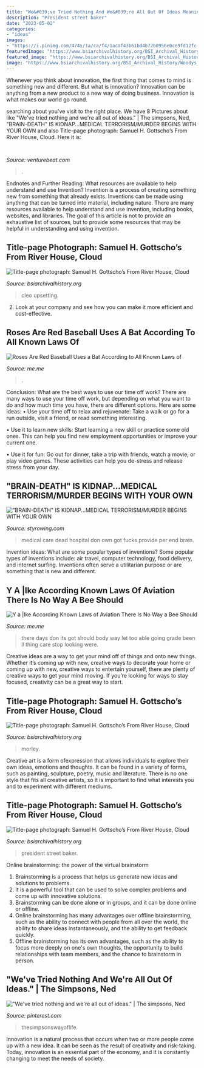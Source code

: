 ```yaml
---
title: "We&#039;ve Tried Nothing And We&#039;re All Out Of Ideas Meaning ~ There Days Don Its Got Should Body Way Let Too Able Going Grade Been Ll Thing Care Stop Looking Were"
description: "President street baker"
date: "2023-05-02"
categories:
- "ideas"
images:
- "https://i.pinimg.com/474x/1a/ca/f4/1acaf43b61bd4b72b0956e0ce9fd12fc--tv-quotes-tv-movie.jpg"
featuredImage: "https://www.bsiarchivalhistory.org/BSI_Archival_History/Woodys_World_files/droppedImage_3.png"
featured_image: "https://www.bsiarchivalhistory.org/BSI_Archival_History/Woodys_World_files/droppedImage_23.jpg"
image: "https://www.bsiarchivalhistory.org/BSI_Archival_History/Woodys_World_files/droppedImage_23.jpg"
---
```



Whenever you think about innovation, the first thing that comes to mind is something new and different. But what is innovation? Innovation can be anything from a new product to a new way of doing business. Innovation is what makes our world go round.

	

		
searching about  you've visit to the right place. We have 8 Pictures about  like &quot;We&#039;ve tried nothing and we&#039;re all out of ideas.&quot; | The simpsons, Ned, &quot;BRAIN-DEATH&quot; IS KIDNAP...MEDICAL TERRORISM/MURDER BEGINS WITH YOUR OWN and also Title-page photograph: Samuel H. Gottscho’s From River House, Cloud. Here it is:
		
    
## 

<img loading=lazy src="https://venturebeat.com/wp-content/uploads/2019/06/shopify-3d-models.jpg" onerror="this.onerror=null;this.src='https://tse1.mm.bing.net/th?id=OIP.TT16MF0Uq6X0jOCyCSpPPwHaEo&amp;pid=15.1';" alt="">

_Source: venturebeat.com_

>. 

	

Endnotes and Further Reading: What resources are available to help understand and use Invention?
Invention is a process of creating something new from something that already exists. Inventions can be made using anything that can be turned into material, including nature. There are many resources available to help understand and use invention, including books, websites, and libraries. The goal of this article is not to provide an exhaustive list of sources, but to provide some resources that may be helpful in understanding and using invention.

    
## Title-page Photograph: Samuel H. Gottscho’s From River House, Cloud

<img loading=lazy src="https://www.bsiarchivalhistory.org/BSI_Archival_History/Woodys_World_files/droppedImage_23.jpg" onerror="this.onerror=null;this.src='https://tse1.mm.bing.net/th?id=OIP.vGFc5rRozmuVzVvsdxGoOgHaKG&amp;pid=15.1';" alt="Title-page photograph: Samuel H. Gottscho’s From River House, Cloud">

_Source: bsiarchivalhistory.org_

>cleo upsetting. 

	

2. Look at your company and see how you can make it more efficient and cost-effective.

    
## Roses Are Red Baseball Uses A Bat According To All Known Laws Of

<img loading=lazy src="https://pics.me.me/680469596923498496-Twitter.png" onerror="this.onerror=null;this.src='https://tse4.mm.bing.net/th?id=OIP.mE6GMOPe05rrDxZ3UebnvQHaJr&amp;pid=15.1';" alt="Roses Are Red Baseball Uses a Bat According to All Known Laws of">

_Source: me.me_

>. 

	

Conclusion: What are the best ways to use our time off work?
There are many ways to use your time off work, but depending on what you want to do and how much time you have, there are different options. Here are some ideas: 
• Use your time off to relax and rejuvenate: Take a walk or go for a run outside, visit a friend, or read something interesting. 

• Use it to learn new skills: Start learning a new skill or practice some old ones. This can help you find new employment opportunities or improve your current one. 

• Use it for fun: Go out for dinner, take a trip with friends, watch a movie, or play video games. These activities can help you de-stress and release stress from your day.

    
## &quot;BRAIN-DEATH&quot; IS KIDNAP...MEDICAL TERRORISM/MURDER BEGINS WITH YOUR OWN

<img loading=lazy src="http://styrowing.com/images/mostofus.jpg" onerror="this.onerror=null;this.src='https://tse2.mm.bing.net/th?id=OIP.C8LAZwv-SZ0B8aYwLhGyuQHaGC&amp;pid=15.1';" alt="&quot;BRAIN-DEATH&quot; IS KIDNAP...MEDICAL TERRORISM/MURDER BEGINS WITH YOUR OWN">

_Source: styrowing.com_

>medical care dead hospital don own got fucks provide per end brain. 

	

Invention ideas: What are some popular types of inventions?
Some popular types of inventions include: air travel, computer technology, food delivery, and internet surfing. Inventions often serve a utilitarian purpose or are something that is new and different.

    
## Y A |Ike According Known Laws Of Aviation There Is No Way A Bee Should

<img loading=lazy src="https://pics.me.me/y-a-ike-according-known-laws-of-aviation-there-is-57111182.png" onerror="this.onerror=null;this.src='https://tse2.mm.bing.net/th?id=OIP.Sfd4Bl_oJjxDmWoZUhmWcAHaLL&amp;pid=15.1';" alt="Y a |Ike According Known Laws of Aviation There Is No Way a Bee Should">

_Source: me.me_

>there days don its got should body way let too able going grade been ll thing care stop looking were. 

	

Creative ideas are a way to get your mind off of things and onto new things. Whether it’s coming up with new, creative ways to decorate your home or coming up with new, creative ways to entertain yourself, there are plenty of creative ways to get your mind moving. If you’re looking for ways to stay focused, creativity can be a great way to start.

    
## Title-page Photograph: Samuel H. Gottscho’s From River House, Cloud

<img loading=lazy src="https://www.bsiarchivalhistory.org/BSI_Archival_History/Woodys_World_files/droppedImage_3.png" onerror="this.onerror=null;this.src='https://tse2.mm.bing.net/th?id=OIP.VZ-HiY6I2PX38jrgsVFACAHaHs&amp;pid=15.1';" alt="Title-page photograph: Samuel H. Gottscho’s From River House, Cloud">

_Source: bsiarchivalhistory.org_

>morley. 

	

Creative art is a form ofexpression that allows individuals to explore their own ideas, emotions and thoughts. It can be found in a variety of forms, such as painting, sculpture, poetry, music and literature. There is no one style that fits all creative artists, so it is important to find what interests you and to experiment with different mediums.

    
## Title-page Photograph: Samuel H. Gottscho’s From River House, Cloud

<img loading=lazy src="http://www.bsiarchivalhistory.org/BSI_Archival_History/Woodys_World_files/droppedImage_13.jpg" onerror="this.onerror=null;this.src='https://tse4.mm.bing.net/th?id=OIP.8wLBw7xCubd0DvL1leX09QAAAA&amp;pid=15.1';" alt="Title-page photograph: Samuel H. Gottscho’s From River House, Cloud">

_Source: bsiarchivalhistory.org_

>president street baker. 

	

Online brainstorming: the power of the virtual brainstorm
1. Brainstorming is a process that helps us generate new ideas and solutions to problems.
2. It is a powerful tool that can be used to solve complex problems and come up with innovative solutions.
3. Brainstorming can be done alone or in groups, and it can be done online or offline.
4. Online brainstorming has many advantages over offline brainstorming, such as the ability to connect with people from all over the world, the ability to share ideas instantaneously, and the ability to get feedback quickly.
5. Offline brainstorming has its own advantages, such as the ability to focus more deeply on one's own thoughts, the opportunity to build relationships with team members, and the chance to brainstorm in person.

    
## &quot;We&#039;ve Tried Nothing And We&#039;re All Out Of Ideas.&quot; | The Simpsons, Ned

<img loading=lazy src="https://i.pinimg.com/474x/1a/ca/f4/1acaf43b61bd4b72b0956e0ce9fd12fc--tv-quotes-tv-movie.jpg" onerror="this.onerror=null;this.src='https://tse3.mm.bing.net/th?id=OIP.dztyMhhm48YHzse7V6FqWgAAAA&amp;pid=15.1';" alt="&quot;We&#039;ve tried nothing and we&#039;re all out of ideas.&quot; | The simpsons, Ned">

_Source: pinterest.com_

>thesimpsonswayoflife. 

	

Innovation is a natural process that occurs when two or more people come up with a new idea. It can be seen as the result of creativity and risk-taking. Today, innovation is an essential part of the economy, and it is constantly changing to meet the needs of society.

